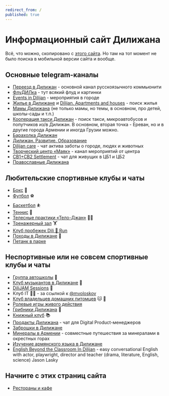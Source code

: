 ```yaml
---
redirect_from: /
published: true
---
```

# Информационный сайт Дилижана

Всё, что можно, скопировано с [этого сайта](https://dilijan.notion.site/Dilijan-053647c621dc4feabc7ca767f1ef0924). Но там на тот момент не было поиска в мобильной версии сайта и вообще.

## Основные telegram-каналы

- [Переезд в Дилижан](https://t.me/dilijanforlife) - основной канал русскоязычного коммьюнити
- [ФлуДИЛка](https://t.me/+-vq0YjxqP9diNjQy) - тут всякий флуд и картинки
- [Events in Dilijan](https://t.me/+CzY-9YY2xa5jN2Iy) - мероприятия в городе
- [Жилье в Дилижане](https://t.me/+2OmdEaZVHq4yZDcy) и [Dilijan. Apartments and houses](https://t.me/+P0x9sz5fijgyNTMy) - поиск жилья
- [Мамы Дилижана](https://t.me/dilijanmom) (не только мамы, но темы, в основном, про детей, школы-сады и т.п.)
- [Кооперация такси Дилижан](https://t.me/+__8YPdo_PKg1MTZi) - поиск такси, микроавтобусов и попутчиков из/в Дилижан. В основном, вторая точка - Ереван, но и в другие города Армении и иногда Грузии можно.
- [Барахолка Дилижан](https://t.me/+AaaargkaVPA4ZDMy)
- [Дилижан. Развитие. Образование](https://t.me/+p7cIhmuj5S0yMWYy)
- [Dilijan care](https://t.me/+q8SQNpnjrt5jNmQy) - чат актива заботы о городе, людях и животных
- [Творческий центр «Маяк»](https://t.me/mayak_dilijan) - канал мероприятий от центра
- [CB1+CB2 Settlement](https://t.me/+Ukr7MltcIAwwZmYy) - чат для живущих в ЦБ1 и ЦБ2
- [Православные Дилижана](https://t.me/+8k8ZXJ6-Eno0YWFi)

## Любительские спортивные клубы и чаты

- [Бокс](https://t.me/c/1548838318/270) 🥊
- [Футбол](https://t.me/+_X1JELpvr_AwODFi) ⚽
- [Баскетбол](https://t.me/+8QcCZadA5gw5N2U6) ⛹️
- [Теннис](https://t.me/c/1548838318/544) 🎾
- [Телесные практики «Тело-Джан»](https://t.me/Telo_jan) 🧘‍♀️
- [Тренажерный зал](https://t.me/+xb5-AjuYHQ9lY2Ey) 🏋️
- [Клуб пробежек Dili 🎽 Run](https://t.me/dilirunchat)
- [Походы в Дилижане](https://t.me/+kkoc7PCf2JNkNjUy) 🥾
- [Петанк в парке](https://t.me/+xRC8dDNNxuI2ODhi)

## Неспортивные или не совсем спортивные клубы и чаты

- [Группа автошколы](https://t.me/+XIli3bqvhjY1NzQy) 🚙
- [Клуб музыкантов в Дилижане](https://t.me/+0bWbymvwIptiZDUy) 🎵
- [DiliJAM Sessions](https://t.me/+DysF0nVCA9BlYzBi) 🎸
- Клуб IT 👨‍💻 - за ссылкой к [@mvoloskov](https://t.me/mvoloskov)
- [Клуб владельцев домашних питомцев](https://t.me/+q87opuy0gbAxMjcy) 🐱 🐶
- [Ролевые игры живого действия](https://t.me/larp_dilijan)
- [Грибники Дилижана](https://t.me/+Eap_XnPdMn8zYzYy) 🍄
- [Книжный клуб](https://t.me/c/1548838318/4597) 📚
- [Продакты Дилижана](https://t.me/dilijan_products) - чат для Digital Product-менеджеров
- [Заброшки в Дилижане](https://t.me/Dilijan_zabroshki)
- [Минералы в Армении](https://t.me/arm_minerals) - совместные путешествия за минералами в окрестных горах
- [Изучение армянского языка в Дилижане](https://t.me/+ydhBUZi5aSViZjMy)
- [English Beyond the Classroom In Dilijan](https://t.me/englishindilijan) - easy conversational English with actor, playwright, director and teacher (drama, literature, English, science) Jason Lasky

## Начните с этих страниц сайта

- [Рестораны и кафе](/restorans)
